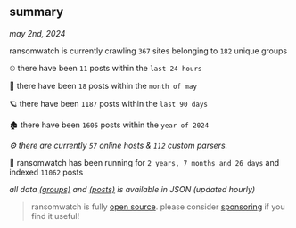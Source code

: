 
## summary
_may 2nd, 2024_

ransomwatch is currently crawling `367` sites belonging to `182` unique groups

⏲ there have been `11` posts within the `last 24 hours`

🦈 there have been `18` posts within the `month of may`

🪐 there have been `1187` posts within the `last 90 days`

🏚 there have been `1605` posts within the `year of 2024`

_⚙️ there are currently `57` online hosts & `112` custom parsers._

🦕 ransomwatch has been running for `2 years, 7 months and 26 days` and indexed `11062` posts

_all data  [(groups)](http://ransomwhat.telemetry.ltd/groups) and [(posts)](http://ransomwhat.telemetry.ltd/posts) is available in JSON (updated hourly)_

> ransomwatch is fully [open source](https://github.com/joshhighet/ransomwatch#ransomwatch--). please consider [sponsoring](https://github.com/sponsors/joshhighet) if you find it useful!
